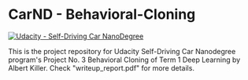 # CarND - Behavioral-Cloning

[![Udacity - Self-Driving Car NanoDegree](https://s3.amazonaws.com/udacity-sdc/github/shield-carnd.svg)](http://www.udacity.com/drive)

This is the project repository for Udacity Self-Driving Car Nanodegree program's Project No. 3 Behavioral Cloning of Term 1 Deep Learning by Albert Killer. Check "writeup_report.pdf" for more details.
